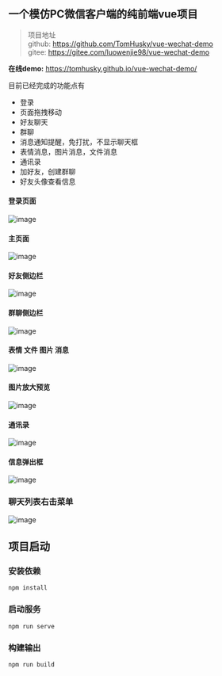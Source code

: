 ## 一个模仿PC微信客户端的纯前端vue项目

> 项目地址<br/>
github:  https://github.com/TomHusky/vue-wechat-demo <br/>
gitee:  https://gitee.com/luowenjie98/vue-wechat-demo



****在线demo:**** https://tomhusky.github.io/vue-wechat-demo/


目前已经完成的功能点有

- 登录
- 页面拖拽移动
- 好友聊天
- 群聊
- 消息通知提醒，免打扰，不显示聊天框
- 表情消息，图片消息，文件消息
- 通讯录
- 加好友，创建群聊
- 好友头像查看信息

#### 登录页面

![image](https://user-images.githubusercontent.com/48705045/175519803-c012d26c-1866-443d-b203-8fe26acb04be.png)

#### 主页面
![image](https://user-images.githubusercontent.com/48705045/175519972-1eaa6605-9579-4b75-8617-147d596e9c5e.png)


#### 好友侧边栏
![image](https://user-images.githubusercontent.com/48705045/175520263-cf8dd72a-b07c-487f-acff-5636868449e1.png)

#### 群聊侧边栏
![image](https://user-images.githubusercontent.com/48705045/175520283-a1ffde86-4661-49f4-a05d-6d02bad1900e.png)

#### 表情 文件 图片 消息
![image](https://user-images.githubusercontent.com/48705045/175520014-517656da-90f7-4e69-bdba-816262649a2f.png)

#### 图片放大预览
![image](https://user-images.githubusercontent.com/48705045/175520306-32010674-f0e4-4207-a5b4-cd3478967863.png)

#### 通讯录
![image](https://user-images.githubusercontent.com/48705045/175520326-8579f9b1-620a-403c-bf59-bed065ec6198.png)

#### 信息弹出框
![image](https://user-images.githubusercontent.com/48705045/175520091-556e7986-521e-4f89-bb1a-92ecf1af9f17.png)

### 聊天列表右击菜单
![image](https://user-images.githubusercontent.com/48705045/175520113-93e09516-3807-4a43-a3a8-7165d6747a4a.png)






## 项目启动


### 安装依赖
```
npm install
```

### 启动服务
```
npm run serve
```

### 构建输出
```
npm run build
```
